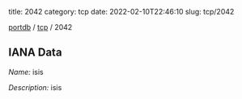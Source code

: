 title: 2042
category: tcp
date: 2022-02-10T22:46:10
slug: tcp/2042

[portdb](/) / [tcp](/category/tcp.html) / 2042


## IANA Data

_Name:_ isis

_Description:_ isis

